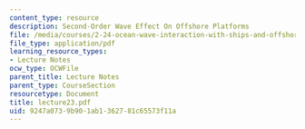 ```yaml
---
content_type: resource
description: Second-Order Wave Effect On Offshore Platforms
file: /media/courses/2-24-ocean-wave-interaction-with-ships-and-offshore-energy-systems-13-022-spring-2002/9247a0739b901ab1362781c65573f11a_lecture23.pdf
file_type: application/pdf
learning_resource_types:
- Lecture Notes
ocw_type: OCWFile
parent_title: Lecture Notes
parent_type: CourseSection
resourcetype: Document
title: lecture23.pdf
uid: 9247a073-9b90-1ab1-3627-81c65573f11a
---
```

